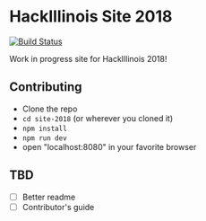 # HackIllinois Site 2018
[![Build Status](https://travis-ci.org/HackIllinois/site-2018.svg?branch=master)](https://travis-ci.org/HackIllinois/site-2018)

Work in progress site for HackIllinois 2018!

## Contributing
- Clone the repo
- `cd site-2018` (or wherever you cloned it)
- `npm install`
- `npm run dev`
- open "localhost:8080" in your favorite browser

## TBD
- [ ] Better readme
- [ ] Contributor's guide
